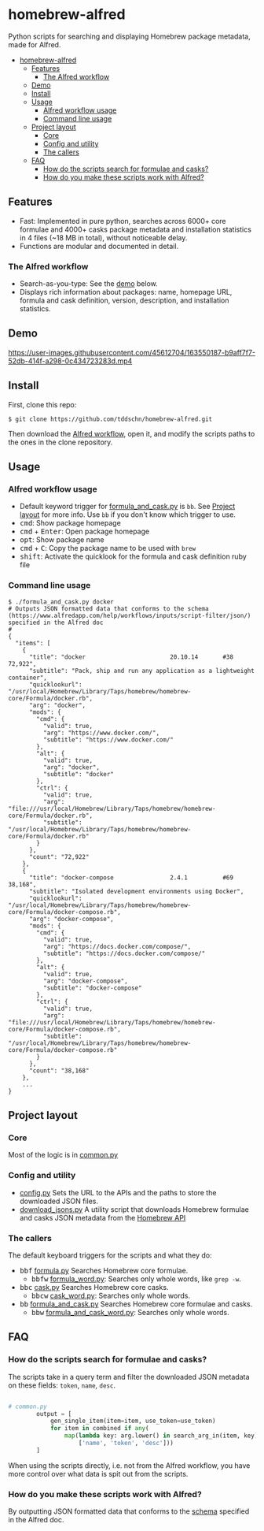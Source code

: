 # homebrew-alfred
Python scripts for searching and displaying Homebrew package metadata, made for Alfred.

- [homebrew-alfred](#homebrew-alfred)
	- [Features](#features)
		- [The Alfred workflow](#the-alfred-workflow)
	- [Demo](#demo)
	- [Install](#install)
	- [Usage](#usage)
		- [Alfred workflow usage](#alfred-workflow-usage)
		- [Command line usage](#command-line-usage)
	- [Project layout](#project-layout)
		- [Core](#core)
		- [Config and utility](#config-and-utility)
		- [The callers](#the-callers)
	- [FAQ](#faq)
		- [How do the scripts search for formulae and casks?](#how-do-the-scripts-search-for-formulae-and-casks)
		- [How do you make these scripts work with Alfred?](#how-do-you-make-these-scripts-work-with-alfred)

## Features
- Fast: Implemented in pure python, searches across 6000+ core formulae and 4000+ casks package metadata and installation statistics in 4 files (~18 MB in total), without noticeable delay.
- Functions are modular and documented in detail.
### The Alfred workflow
- Search-as-you-type: See the [demo](#demo) below.
- Displays rich information about packages: name, homepage URL, formula and cask definition, version, description, and installation statistics.
  

## Demo



https://user-images.githubusercontent.com/45612704/163550187-b9aff7f7-52db-414f-a298-0c434723283d.mp4



## Install
First, clone this repo:
```
$ git clone https://github.com/tddschn/homebrew-alfred.git
```
Then download the [Alfred workflow](https://github.com/tddschn/homebrew-alfred/releases/download/0.1.0/homebrew.search.alfredworkflow), open it, and modify the scripts paths to the ones in the clone repository.

## Usage
### Alfred workflow usage
- Default keyword trigger for [formula_and_cask.py](homebrew_alfred/formula_and_cask.py) is `bb`.
  See [Project layout](#the-callers) for more info.
  Use `bb` if you don't know which trigger to use.
- <kbd>cmd</kbd>: Show package homepage
- <kbd>cmd</kbd> + <kbd>Enter</kbd>: Open package homepage
- <kbd>opt</kbd>: Show package name
- <kbd>cmd</kbd> + <kbd>C</kbd>: Copy the package name to be used with `brew`
- <kbd>shift</kbd>: Activate the quicklook for the formula and cask definition ruby file

### Command line usage
```
$ ./formula_and_cask.py docker
# Outputs JSON formatted data that conforms to the schema (https://www.alfredapp.com/help/workflows/inputs/script-filter/json/) specified in the Alfred doc
# 
{
  "items": [
    {
      "title": "docker                        20.10.14       #38             72,922",
      "subtitle": "Pack, ship and run any application as a lightweight container",
      "quicklookurl": "/usr/local/Homebrew/Library/Taps/homebrew/homebrew-core/Formula/docker.rb",
      "arg": "docker",
      "mods": {
        "cmd": {
          "valid": true,
          "arg": "https://www.docker.com/",
          "subtitle": "https://www.docker.com/"
        },
        "alt": {
          "valid": true,
          "arg": "docker",
          "subtitle": "docker"
        },
        "ctrl": {
          "valid": true,
          "arg": "file:///usr/local/Homebrew/Library/Taps/homebrew/homebrew-core/Formula/docker.rb",
          "subtitle": "/usr/local/Homebrew/Library/Taps/homebrew/homebrew-core/Formula/docker.rb"
        }
      },
      "count": "72,922"
    },
	{
      "title": "docker-compose                2.4.1          #69             38,168",
      "subtitle": "Isolated development environments using Docker",
      "quicklookurl": "/usr/local/Homebrew/Library/Taps/homebrew/homebrew-core/Formula/docker-compose.rb",
      "arg": "docker-compose",
      "mods": {
        "cmd": {
          "valid": true,
          "arg": "https://docs.docker.com/compose/",
          "subtitle": "https://docs.docker.com/compose/"
        },
        "alt": {
          "valid": true,
          "arg": "docker-compose",
          "subtitle": "docker-compose"
        },
        "ctrl": {
          "valid": true,
          "arg": "file:///usr/local/Homebrew/Library/Taps/homebrew/homebrew-core/Formula/docker-compose.rb",
          "subtitle": "/usr/local/Homebrew/Library/Taps/homebrew/homebrew-core/Formula/docker-compose.rb"
        }
      },
      "count": "38,168"
    },
	...
}
```



## Project layout

### Core
Most of the logic is in [common.py](homebrew_alfred/common.py)

### Config and utility
- [config.py](homebrew_alfred/config.py) Sets the URL to the APIs and the paths to store the downloaded JSON files.
- [download_jsons.py](homebrew_alfred/download_jsons.py) A utility script that downloads Homebrew formulae and casks JSON metadata from the [Homebrew API](https://formulae.brew.sh/docs/api/)

### The callers

The default keyboard triggers for the scripts and what they do:
- <kbd>bbf</kbd> [formula.py](homebrew_alfred/formula.py) Searches Homebrew core formulae.
	- <kbd>bbfw</kbd> [formula_word.py](homebrew_alfred/formula_word.py): Searches only whole words, like `grep -w`.
- <kbd>bbc</kbd> [cask.py](homebrew_alfred/cask.py) Searches Homebrew core casks.
	- <kbd>bbcw</kbd> [cask_word.py](homebrew_alfred/cask_word.py): Searches only whole words.
- <kbd>bb</kbd> [formula_and_cask.py](homebrew_alfred/formula_and_cask.py) Searches Homebrew core formulae and casks.
	- <kbd>bbw</kbd> [formula_and_cask_word.py](homebrew_alfred/formula_and_cask_word.py): Searches only whole words.


## FAQ

### How do the scripts search for formulae and casks?

The scripts take in a query term and filter the downloaded JSON metadata on these fields: `token`, `name`, `desc`.
```python

# common.py
        output = [
            gen_single_item(item=item, use_token=use_token)
            for item in combined if any(
                map(lambda key: arg.lower() in search_arg_in(item, key),
                    ['name', 'token', 'desc']))
        ]
```
When using the scripts directly, i.e. not from the Alfred workflow, you have more control over what data is spit out from the scripts.

### How do you make these scripts work with Alfred?

By outputting JSON formatted data that conforms to the [schema](https://www.alfredapp.com/help/workflows/inputs/script-filter/json/) specified in the Alfred doc.

